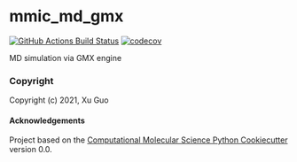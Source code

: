 mmic_md_gmx
==============================
[//]: # (Badges)
[![GitHub Actions Build Status](https://github.com/REPLACE_WITH_OWNER_ACCOUNT/mmic_md_gmx/workflows/CI/badge.svg)](https://github.com/REPLACE_WITH_OWNER_ACCOUNT/mmic_md_gmx/actions?query=workflow%3ACI)
[![codecov](https://codecov.io/gh/REPLACE_WITH_OWNER_ACCOUNT/mmic_md_gmx/branch/master/graph/badge.svg)](https://codecov.io/gh/REPLACE_WITH_OWNER_ACCOUNT/mmic_md_gmx/branch/master)


MD simulation via GMX engine

### Copyright

Copyright (c) 2021, Xu Guo


#### Acknowledgements
 
Project based on the 
[Computational Molecular Science Python Cookiecutter](https://github.com/molssi/cookiecutter-cms) version 0.0.
